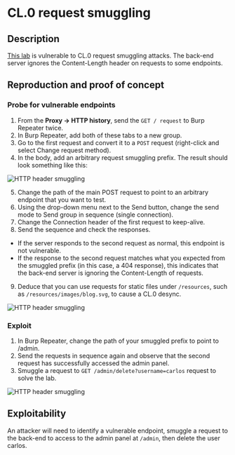 # CL.0 request smuggling

## Description

[This lab](https://portswigger.net/web-security/request-smuggling/browser/cl-0/lab-cl-0-request-smuggling) is vulnerable to CL.0 request smuggling attacks. The back-end server ignores the Content-Length header on requests to some endpoints. 

## Reproduction and proof of concept

### Probe for vulnerable endpoints

1. From the **Proxy -> HTTP history**, send the `GET / request` to Burp Repeater twice.
2. In Burp Repeater, add both of these tabs to a new group.
3. Go to the first request and convert it to a `POST` request (right-click and select Change request method).
4. In the body, add an arbitrary request smuggling prefix. The result should look something like this:

![HTTP header smuggling](/_static/images/smuggling12.png)

5. Change the path of the main POST request to point to an arbitrary endpoint that you want to test.
6. Using the drop-down menu next to the Send button, change the send mode to Send group in sequence (single connection).
7. Change the Connection header of the first request to keep-alive.
8. Send the sequence and check the responses.
* If the server responds to the second request as normal, this endpoint is not vulnerable.
* If the response to the second request matches what you expected from the smuggled prefix (in this case, a 404 response), this indicates that the back-end server is ignoring the Content-Length of requests.
9. Deduce that you can use requests for static files under `/resources`, such as `/resources/images/blog.svg`, to cause a CL.0 desync.

![HTTP header smuggling](/_static/images/smuggling13.png)

### Exploit

1. In Burp Repeater, change the path of your smuggled prefix to point to /admin.
2. Send the requests in sequence again and observe that the second request has successfully accessed the admin panel.
3. Smuggle a request to `GET /admin/delete?username=carlos` request to solve the lab.

![HTTP header smuggling](/_static/images/smuggling14.png)

## Exploitability

An attacker will need to identify a vulnerable endpoint, smuggle a request to the back-end to access to the admin panel at `/admin`, then delete the user carlos. 
